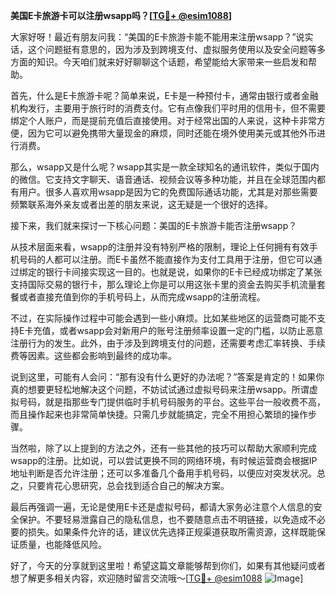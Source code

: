 **美国E卡旅游卡可以注册wsapp吗？[[TG💪+ @esim1088](https://t.me/s/esim1088)]**

大家好呀！最近有朋友问我：“美国的E卡旅游卡能不能用来注册wsapp？”说实话，这个问题挺有意思的，因为涉及到跨境支付、虚拟服务使用以及安全问题等多方面的知识。今天咱们就来好好聊聊这个话题，希望能给大家带来一些启发和帮助。

首先，什么是E卡旅游卡呢？简单来说，E卡是一种预付卡，通常由银行或者金融机构发行，主要用于旅行时的消费支付。它有点像我们平时用的信用卡，但不需要绑定个人账户，而是提前充值后直接使用。对于经常出国的人来说，这种卡非常方便，因为它可以避免携带大量现金的麻烦，同时还能在境外使用美元或其他外币进行消费。

那么，wsapp又是什么呢？wsapp其实是一款全球知名的通讯软件，类似于国内的微信。它支持文字聊天、语音通话、视频会议等多种功能，并且在全球范围内都有用户。很多人喜欢用wsapp是因为它的免费国际通话功能，尤其是对那些需要频繁联系海外亲友或者出差的朋友来说，这无疑是一个很好的选择。

接下来，我们就来探讨一下核心问题：美国的E卡旅游卡能否注册wsapp？

从技术层面来看，wsapp的注册并没有特别严格的限制，理论上任何拥有有效手机号码的人都可以注册。而E卡虽然不能直接作为支付工具用于注册，但它可以通过绑定的银行卡间接实现这一目的。也就是说，如果你的E卡已经成功绑定了某张支持国际交易的银行卡，那么理论上你是可以用这张卡里的资金去购买手机流量套餐或者直接充值到你的手机号码上，从而完成wsapp的注册流程。

不过，在实际操作过程中可能会遇到一些小麻烦。比如某些地区的运营商可能不支持E卡充值，或者wsapp会对新用户的账号注册频率设置一定的门槛，以防止恶意注册行为的发生。此外，由于涉及到跨境支付的问题，还需要考虑汇率转换、手续费等因素。这些都会影响到最终的成功率。

说到这里，可能有人会问：“那有没有什么更好的办法呢？”答案是肯定的！如果你真的想要更轻松地解决这个问题，不妨试试通过虚拟号码来注册wsapp。所谓虚拟号码，就是指那些专门提供临时手机号码服务的平台。这些平台一般收费不高，而且操作起来也非常简单快捷。只需几步就能搞定，完全不用担心繁琐的操作步骤。

当然啦，除了以上提到的方法之外，还有一些其他的技巧可以帮助大家顺利完成wsapp的注册。比如说，可以尝试更换不同的网络环境，有时候运营商会根据IP地址判断是否允许注册；还可以多准备几个备用手机号码，以便应对突发状况。总之，只要肯花心思研究，总会找到适合自己的解决方案。

最后再强调一遍，无论是使用E卡还是虚拟号码，都请大家务必注意个人信息的安全保护。不要轻易泄露自己的隐私信息，也不要随意点击不明链接，以免造成不必要的损失。如果条件允许的话，建议优先选择正规渠道获取所需资源，这样既能保证质量，也能降低风险。

好了，今天的分享就到这里啦！希望这篇文章能够帮到你们，如果有其他疑问或者想了解更多相关内容，欢迎随时留言交流哦～[[TG💪+ @esim1088](https://t.me/s/esim1088) ![Image](https://i.postimg.cc/4NQfJmqS/Snipaste-2025-05-13-00-14-12.png)]